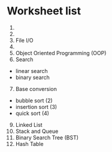 # Worksheet list 

1. 
2. 
3. File I/O 
4. 
5. Object Oriented Programming (OOP) 
6. Search 
  - linear search 
  - binary search 
7. Base conversion 
  - bubble sort (2) 
  - insertion sort (3) 
  - quick sort (4) 
9. Linked List 
10. Stack and Queue 
11. Binary Search Tree (BST) 
12. Hash Table 
